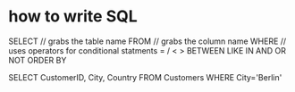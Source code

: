 # how to write SQL

SELECT // grabs the table name
FROM // grabs the column name
WHERE // uses operators for conditional statments
    =
    /
    < >
    BETWEEN
    LIKE
    IN
    AND
    OR
    NOT
ORDER BY


SELECT CustomerID, City, Country
FROM Customers
WHERE City='Berlin'

